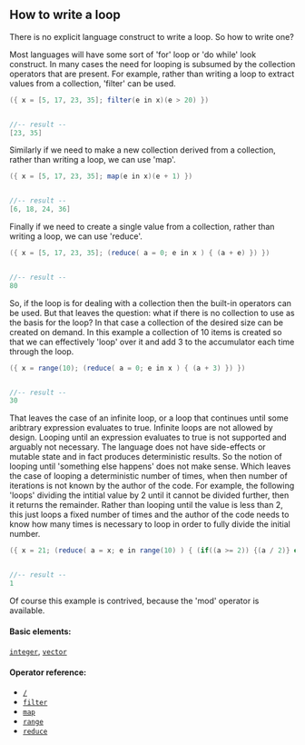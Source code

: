 <!---
  This markdown file was generated. Do not edit.
  -->

## How to write a loop

There is no explicit language construct to write a loop. So how to write one?

Most languages will have some sort of 'for' loop or 'do while' look construct. In many cases the need for looping is subsumed by the collection operators that are present. For example, rather than writing a loop to extract values from a collection, 'filter' can be used.

```java
({ x = [5, 17, 23, 35]; filter(e in x)(e > 20) })


//-- result --
[23, 35]
```

Similarly if we need to make a new collection derived from a collection, rather than writing a loop, we can use 'map'.

```java
({ x = [5, 17, 23, 35]; map(e in x)(e + 1) })


//-- result --
[6, 18, 24, 36]
```

Finally if we need to create a single value from a collection, rather than writing a loop, we can use 'reduce'.

```java
({ x = [5, 17, 23, 35]; (reduce( a = 0; e in x ) { (a + e) }) })


//-- result --
80
```

So, if the loop is for dealing with a collection then the built-in operators can be used. But that leaves the question: what if there is no collection to use as the basis for the loop? In that case a collection of the desired size can be created on demand. In this example a collection of 10 items is created so that we can effectively 'loop' over it and add 3 to the accumulator each time through the loop.

```java
({ x = range(10); (reduce( a = 0; e in x ) { (a + 3) }) })


//-- result --
30
```

That leaves the case of an infinite loop, or a loop that continues until some aribtrary expression evaluates to true. Infinite loops are not allowed by design. Looping until an expression evaluates to true is not supported and arguably not necessary. The language does not have side-effects or mutable state and in fact produces deterministic results. So the notion of looping until 'something else happens' does not make sense. Which leaves the case of looping a deterministic number of times, when then number of iterations is not known by the author of the code. For example, the following 'loops' dividing the intitial value by 2 until it cannot be divided further, then it returns the remainder. Rather than looping until the value is less than 2, this just loops a fixed number of times and the author of the code needs to know how many times is necessary to loop in order to fully divide the initial number.

```java
({ x = 21; (reduce( a = x; e in range(10) ) { (if((a >= 2)) {(a / 2)} else {a}) }) })


//-- result --
1
```

Of course this example is contrived, because the 'mod' operator is available.

#### Basic elements:

[`integer`](../jadeite-basic-syntax-reference.md#integer), [`vector`](../jadeite-basic-syntax-reference.md#vector)

#### Operator reference:

* [`/`](../jadeite-full-reference.md#/)
* [`filter`](../jadeite-full-reference.md#filter)
* [`map`](../jadeite-full-reference.md#map)
* [`range`](../jadeite-full-reference.md#range)
* [`reduce`](../jadeite-full-reference.md#reduce)


